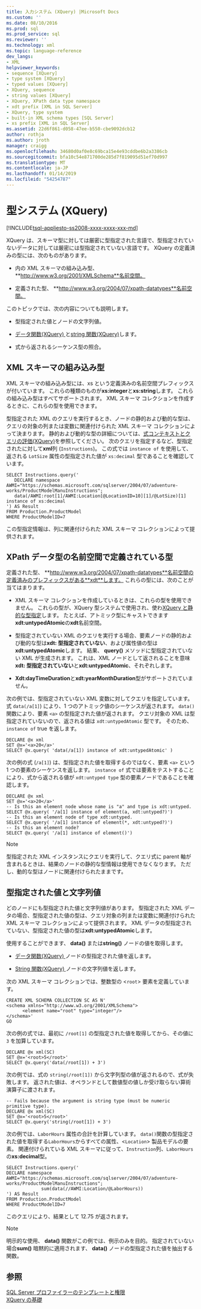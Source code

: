 ```yaml
---
title: 入力システム (XQuery) |Microsoft Docs
ms.custom: ''
ms.date: 08/10/2016
ms.prod: sql
ms.prod_service: sql
ms.reviewer: ''
ms.technology: xml
ms.topic: language-reference
dev_langs:
- XML
helpviewer_keywords:
- sequence [XQuery]
- type system [XQuery]
- typed values [XQuery]
- XQuery, sequence
- string values [XQuery]
- XQuery, XPath data type namespace
- xdt prefix [XML in SQL Server]
- XQuery, type system
- built-in XML schema types [SQL Server]
- xs prefix [XML in SQL Server]
ms.assetid: 22d6f861-d058-47ee-b550-cbe9092dcb12
author: rothja
ms.author: jroth
manager: craigg
ms.openlocfilehash: 34680d0af0e8c69bca15e4e93cddbe6b2a3386cb
ms.sourcegitcommit: bfa10c54e871700de285d7f819095d51ef70d997
ms.translationtype: MT
ms.contentlocale: ja-JP
ms.lasthandoff: 01/14/2019
ms.locfileid: "54254787"
---
```

# <a name="type-system-xquery"></a>型システム (XQuery)
[!INCLUDE[tsql-appliesto-ss2008-xxxx-xxxx-xxx-md](../includes/tsql-appliesto-ss2008-xxxx-xxxx-xxx-md.md)]

  XQuery は、スキーマ型に対しては厳密に型指定された言語で、型指定されていないデータに対しては厳密には型指定されていない言語です。 XQuery の定義済みの型には、次のものがあります。  
  
-   内の XML スキーマの組み込み型、 **http://www.w3.org/2001/XMLSchema**名前空間。  
  
-   定義された型、 **http://www.w3.org/2004/07/xpath-datatypes**名前空間。  
  
 このトピックでは、次の内容についても説明します。  
  
-   型指定された値とノードの文字列値。  
  
-   [データ関数&#40;XQuery&#41; ](../xquery/data-accessor-functions-data-xquery.md)と[string 関数&#40;XQuery&#41;](../xquery/data-accessor-functions-string-xquery.md)します。  
  
-   式から返されるシーケンス型の照合。  
  
## <a name="built-in-types-of-xml-schema"></a>XML スキーマの組み込み型  
 XML スキーマの組み込み型には、xs という定義済みの名前空間プレフィックスが付いています。 これらの種類のものが**xs:integer**と**xs:string**します。 これらの組み込み型はすべてサポートされます。 XML スキーマ コレクションを作成するときに、これらの型を使用できます。  
  
 型指定された XML のクエリを実行するとき、ノードの静的および動的な型は、クエリの対象の列または変数に関連付けられた XML スキーマ コレクションによって決まります。 静的および動的な型の詳細については、[式コンテキストとクエリの評価&#40;XQuery&#41;](../xquery/expression-context-and-query-evaluation-xquery.md)を参照してください。 次のクエリを指定するなど、型指定されたに対して**xml**列 (`Instructions`)。 この式では `instance of` を使用して、返される `LotSize` 属性の型指定された値が `xs:decimal` 型であることを確認しています。  
  
```  
SELECT Instructions.query('  
   DECLARE namespace AWMI="https://schemas.microsoft.com/sqlserver/2004/07/adventure-works/ProductModelManuInstructions";  
   data(/AWMI:root[1]/AWMI:Location[@LocationID=10][1]/@LotSize)[1] instance of xs:decimal  
') AS Result  
FROM Production.ProductModel  
WHERE ProductModelID=7  
```  
  
 この型指定情報は、列に関連付けられた XML スキーマ コレクションによって提供されます。  
  
## <a name="types-defined-in-xpath-data-types-namespace"></a>XPath データ型の名前空間で定義されている型  
 定義された型、 **http://www.w3.org/2004/07/xpath-datatypes**名前空間の定義済みのプレフィックスがある**xdt**します。 これらの型には、次のことが当てはまります。  
  
-   XML スキーマ コレクションを作成しているときは、これらの型を使用できません。 これらの型が、XQuery 型システムで使用され、使わ[XQuery と静的な型指定](../xquery/xquery-and-static-typing.md)します。 たとえば、アトミック型にキャストできます**xdt:untypedAtomic**の**xdt**名前空間。  
  
-   型指定されていない XML のクエリを実行する場合、要素ノードの静的および動的な型は**xdt: 型指定されていない**、および属性値の型は**xdt:untypedAtomic**します。 結果、 **query()** メソッドに型指定されていない XML が生成されます。 これは、XML ノードとして返されることを意味**xdt: 型指定されていない**と**xdt:untypedAtomic**、それぞれします。  
  
-   **Xdt:dayTimeDuration**と**xdt:yearMonthDuration**型がサポートされていません。  
  
 次の例では、型指定されていない XML 変数に対してクエリを指定しています。 式 `data(/a[1]`) により、1 つのアトミック値のシーケンスが返されます。 `data()` 関数により、要素 `<a>` の型指定された値が返されます。 クエリ対象の XML は型指定されていないので、返される値は `xdt:untypedAtomic` 型です。 そのため、 `instance of` true を返します。  
  
```  
DECLARE @x xml  
SET @x='<a>20</a>'  
SELECT @x.query( 'data(/a[1]) instance of xdt:untypedAtomic' )  
```  
  
 次の例の式 (`/a[1]`) は、型指定された値を取得するのではなく、要素 `<a>` という 1 つの要素のシーケンスを返します。 `instance of` 式では要素をテストすることにより、式から返される値が `xdt:untyped type` 型の要素ノードであることを確認します。  
  
```  
DECLARE @x xml  
SET @x='<a>20</a>'  
-- Is this an element node whose name is "a" and type is xdt:untyped.  
SELECT @x.query( '/a[1] instance of element(a, xdt:untyped?)')  
-- Is this an element node of type xdt:untyped.  
SELECT @x.query( '/a[1] instance of element(*, xdt:untyped?)')  
-- Is this an element node?  
SELECT @x.query( '/a[1] instance of element()')  
```  
  
> [!NOTE]  
>  型指定された XML インスタンスにクエリを実行して、クエリ式に parent 軸が含まれるときは、結果のノードの静的な型情報は使用できなくなります。 ただし、動的な型はノードに関連付けられたままです。  
  
## <a name="typed-value-vs-string-value"></a>型指定された値と文字列値  
 どのノードにも型指定された値と文字列値があります。 型指定された XML データの場合、型指定された値の型は、クエリ対象の列または変数に関連付けられた XML スキーマ コレクションによって提供されます。 XML データの型指定されていない、型指定された値の型は**xdt:untypedAtomic**します。  
  
 使用することができます、 **data()** または**string()** ノードの値を取得します。  
  
-   [データ関数&#40;XQuery&#41; ](../xquery/data-accessor-functions-data-xquery.md)ノードの型指定された値を返します。  
  
-   [String 関数&#40;XQuery&#41; ](../xquery/data-accessor-functions-string-xquery.md)ノードの文字列値を返します。  
  
 次の XML スキーマ コレクションでは、整数型の <`root`> 要素を定義しています。  
  
```  
CREATE XML SCHEMA COLLECTION SC AS N'  
<schema xmlns="http://www.w3.org/2001/XMLSchema">  
      <element name="root" type="integer"/>  
</schema>'  
GO  
```  
  
 次の例の式では、最初に `/root[1]` の型指定された値を取得してから、その値に `3` を加算しています。  
  
```  
DECLARE @x xml(SC)  
SET @x='<root>5</root>'  
SELECT @x.query('data(/root[1]) + 3')  
```  
  
 次の例では、式の `string(/root[1])` から文字列型の値が返されるので、式が失敗します。 返された値は、オペランドとして数値型の値しか受け取らない算術演算子に渡されます。  
  
```  
-- Fails because the argument is string type (must be numeric primitive type).  
DECLARE @x xml(SC)  
SET @x='<root>5</root>'  
SELECT @x.query('string(/root[1]) + 3')  
```  
  
 次の例では、`LaborHours` 属性の合計を計算しています。 `data()`関数の型指定された値を取得する`LaborHours`からすべての属性、<`Location`> 製品モデルの要素。 関連付けられている XML スキーマに従って、`Instruction`列、`LaborHours`の**xs:decimal**型。  
  
```  
SELECT Instructions.query('   
DECLARE namespace AWMI="https://schemas.microsoft.com/sqlserver/2004/07/adventure-works/ProductModelManuInstructions";   
             sum(data(//AWMI:Location/@LaborHours))   
') AS Result   
FROM Production.ProductModel   
WHERE ProductModelID=7  
```  
  
 このクエリにより、結果として 12.75 が返されます。  
  
> [!NOTE]  
>  明示的な使用、 **data()** 関数がこの例では、例示のみを目的。 指定されていない場合**sum()** 暗黙的に適用されます、 **data()** ノードの型指定された値を抽出する関数。  
  
## <a name="see-also"></a>参照  
 [SQL Server プロファイラーのテンプレートと権限](../tools/sql-server-profiler/sql-server-profiler-templates-and-permissions.md)   
 [XQuery の基礎](../xquery/xquery-basics.md)  
  
  
